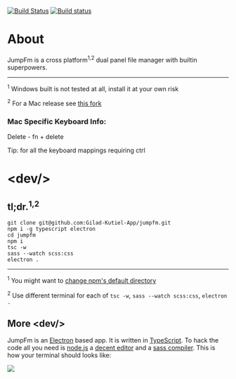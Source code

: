 [![Build Status](https://travis-ci.org/Gilad-Kutiel-App/jumpfm.svg?branch=master)](https://travis-ci.org/Gilad-Kutiel-App/jumpfm)  [![Build status](https://ci.appveyor.com/api/projects/status/g9ggpk5578fq56x2?svg=true)](https://ci.appveyor.com/project/gkutiel/jumpfm) 

# About

JumpFm is a cross platform<sup>1,2</sup> dual panel file manager with builtin superpowers. 

----
<sup>1</sup>
Windows built is not tested at all, install it at your own risk

<sup>2</sup>
For a Mac release see [this fork](https://github.com/heywoodlh/jumpfm)

### Mac Specific Keyboard Info:
Delete - fn + delete

Tip: for all the keyboard mappings requiring ctrl

# \<dev/\>

## tl;dr.<sup>1,2</sup>
```
git clone git@github.com:Gilad-Kutiel-App/jumpfm.git
npm i -g typescript electron
cd jumpfm
npm i
tsc -w
sass --watch scss:css
electron .
```
---
<sup>1</sup>
You might want to [change npm's default directory](https://docs.npmjs.com/getting-started/fixing-npm-permissions#option-2-change-npms-default-directory-to-another-directory)

<sup>2</sup>
Use different terminal for each of  ```tsc -w```, ```sass --watch scss:css```, ```electron .```

## More \<dev/\>

JumpFm is an [Electron](https://electron.atom.io/) based app.
It is written in [TypeScript](https://www.typescriptlang.org/).
To hack the code all you need is [node.js](https://nodejs.org/en/) a
[decent editor](http://bit.ly/2wHIoSz) and a [sass compiler](http://sass-lang.com/).
This is how your terminal should looks like:

![](/misc/dev.png)



